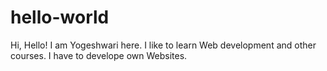 # hello-world

Hi, Hello! 
I am Yogeshwari here. I like to learn Web development and other courses. 
I have to develope own Websites. 
